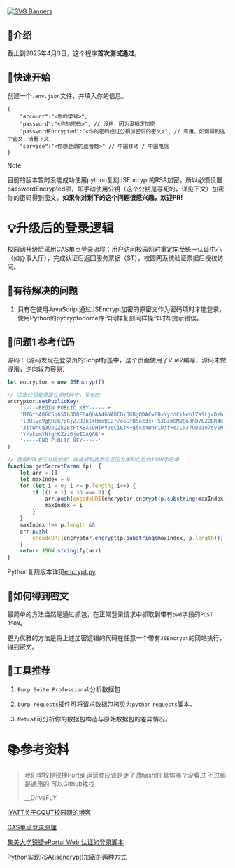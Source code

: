 # 

[![SVG Banners](https://svg-banners.vercel.app/api?type=rainbow&text1=重庆理工大学校园网登录脚本🌈&width=800&height=200)](https://github.com/Akshay090/svg-banners)

## 🤔介绍

截止到2025年4月3日，这个程序**首次测试通过**。

## 🚀快速开始

创建一个`.env.json`文件，并填入你的信息。

```jsonc
{
    "account":"<你的学号>", 
    "password":"<你的密码>", // 没用，因为没搞定加密
    "passwordEncrypted":"<你的密码经过公钥加密后的密文>", // 有用，如何得到这个密文，请看下文
    "service":"<你想登录的运营商>" // 中国移动 / 中国电信
}
```

> [!NOTE]  
> 目前的版本暂时没能成功使用python复刻JSEncrypt的RSA加密，所以必须设置passwordEncrypted项，即手动使用公钥（这个公钥是写死的，详见下文）加密你的密码得到密文。**如果你对剩下的这个问题很感兴趣，欢迎PR!**

# 💡升级后的登录逻辑

校园网升级后采用CAS单点登录流程：用户访问校园网时重定向至统一认证中心（如办事大厅），完成认证后返回服务票据（ST），校园网系统验证票据后授权访问。

## 🐸有待解决的问题

1.  只有在使用JavaScript通过JSEncrypt加密的原密文作为密码项时才能登录，使用Python的pycryptodome库作同样复刻同样操作时却提示错误。

## 📝问题1 参考代码

源码：（源码发现在登录页的Script标签中，这个页面使用了Vue2编写，源码未做混淆，逆向较为容易）

```javascript
let encryptor = new JSEncrypt()

// 注意公钥是暴露在源代码中，写死的
encryptor.setPublicKey(
	'-----BEGIN PUBLIC KEY-----'+
	'MIGfMA0GCSqGSIb3DQEBAQUAA4GNADCBiQKBgQDACwPDxYycdCiNeblZa9LjvDzb'+
	'iZU1vc9gKRcG/pGjZ/DJkI4HmoUE2r/o6SfB5az3s+H5JDzmOMVQ63hD7LZQGR4k'+
    '3iYWnCg3UpQZkZEtFtXBXsQHjKVJqCiEtK+gtxz4WnriDjf+e/CxJ7OD03e7sy5N'+
    'Y/akVmYNtghKZzz6jwIDAQAB'+
    '-----END PUBLIC KEY-----'
)

// 使用RSA进行分段加密，存储成列表然后返回为序列化后的JSON字符串
function getSecretParam (p)  {
	let arr = []
	let maxIndex = 0
	for (let i = 0; i <= p.length; i++) {
		if ((i + 1) % 30 === 0) {
			arr.push(encodeURI(encryptor.encrypt(p.substring(maxIndex, i))))
			maxIndex = i
		}
	}
	maxIndex !== p.length &&
	arr.push(
		encodeURI(encryptor.encrypt(p.substring(maxIndex, p.length)))
	)
	return JSON.stringify(arr)
}

```

Python复刻版本详见[encrypt.py](encrypt.py)

## 🔑如何得到密文

最简单的方法当然是通过抓包，在正常登录请求中抓取到带有`pwd`字段的`POST` `JSON`。

更为优雅的方法是将上述加密逻辑的代码在任意一个带有`JSEncrypt`的网站执行，得到密文。

## 🔧工具推荐

1.  `Burp Suite Professional`分析数据包

2.	`burp-requests`插件可将请求数据包拷贝为`python` `requests`脚本。

3.	`Netcat`可分析你的数据包构造与原始数据包的差异情况。

# 📚参考资料

> 我们学校是锐捷Portal 运营商应该是走了遭hash的 具体哪个没看过 不过都是通用的 可以Github找找 
>
> __DriveFLY

[IYATT关于CQUT校园网的博客](https://blog.iyatt.com/?p=6815)

[CAS单点登录原理](https://blog.csdn.net/ban_tang/article/details/80015946)

[集美大学锐捷ePortal Web 认证的登录脚本](https://github.com/callmeliwen/RuijiePortalLoginTool)

[Python实现RSA(jsencrypt)加密的两种方式](https://blog.csdn.net/wangzhuanjia/article/details/128382024)